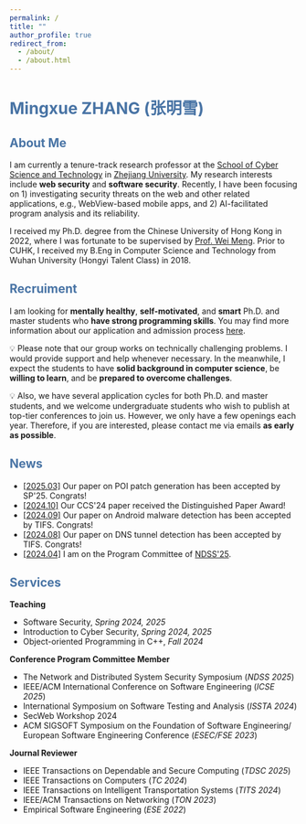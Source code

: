 ```yaml
---
permalink: /
title: ""
author_profile: true
redirect_from: 
  - /about/
  - /about.html
---
```

# <font color="#4974a5">Mingxue ZHANG (张明雪)</font>

## <font color="#4974a5">About Me</font>

I am currently a tenure-track research professor at the [School of Cyber Science and Technology](https://icsr.zju.edu.cn) in [Zhejiang University](https://www.zju.edu.cn). My research interests include **web security** and **software security**. Recently, I have been focusing on 1) investigating security threats on the web and other related applications, e.g., WebView-based mobile apps, and 2) AI-facilitated program analysis and its reliability.

I received my Ph.D. degree from the Chinese University of Hong Kong in 2022, where I was fortunate to be supervised by [Prof. Wei Meng](https://www.cse.cuhk.edu.hk/~wei). Prior to CUHK, I received my B.Eng in Computer Science and Technology from Wuhan University (Hongyi Talent Class) in 2018.

## <font color="#4974a5">Recruiment</font>

I am looking for **mentally healthy**, **self-motivated**, and **smart** Ph.D. and master students who **have strong programming skills**. You may find more information about our application and admission process [here](https://mp.weixin.qq.com/s/iijmFFZaEUYQKaRiIMTrKw).  

💡 Please note that our group works on technically challenging problems. I would provide support and help whenever necessary. In the meanwhile, I expect the students to have **solid background in computer science**, be **willing to learn**, and be **prepared to overcome challenges**. 

💡 Also, we have several application cycles for both Ph.D. and master students, and we welcome undergraduate students who wish to publish at top-tier conferences to join us. However, we only have a few openings each year. Therefore, if you are interested, please contact me via emails **as early as possible**.

## <font color="#4974a5">News</font>

- <ins>[2025.03]</ins> Our paper on POI patch generation has been accepted by SP'25. Congrats!
- <ins>[2024.10]</ins> Our CCS'24 paper received the Distinguished Paper Award!
- <ins>[2024.09]</ins> Our paper on Android malware detection has been accepted by TIFS. Congrats!
- <ins>[2024.08]</ins> Our paper on DNS tunnel detection has been accepted by TIFS. Congrats!
- <ins>[2024.04]</ins> I am on the Program Committee of [NDSS'25](https://www.ndss-symposium.org/ndss2025/).

## <font color="#4974a5">Services</font>

**Teaching**
- Software Security, _Spring 2024, 2025_
- Introduction to Cyber Security, _Spring 2024, 2025_
- Object-oriented Programming in C++, _Fall 2024_

**Conference Program Committee Member**
- The Network and Distributed System Security Symposium (_NDSS 2025_)
- IEEE/ACM International Conference on Software Engineering (_ICSE 2025_)
- International Symposium on Software Testing and Analysis (_ISSTA 2024_)
- SecWeb Workshop 2024
- ACM SIGSOFT Symposium on the Foundation of Software Engineering/ European Software Engineering Conference (_ESEC/FSE 2023_)

**Journal Reviewer**
- IEEE Transactions on Dependable and Secure Computing (_TDSC 2025_)
- IEEE Transactions on Computers (_TC 2024_)
- IEEE Transactions on Intelligent Transportation Systems (_TITS 2024_)
- IEEE/ACM Transactions on Networking (_TON 2023_)
- Empirical Software Engineering (_ESE 2022_)
